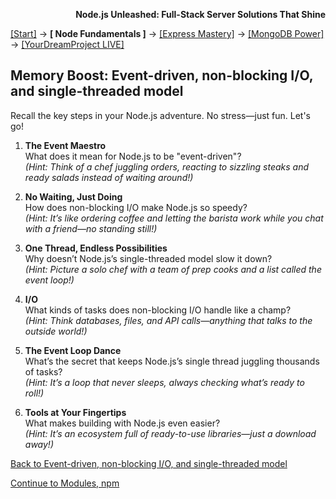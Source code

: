 **<p align="right">Node.js Unleashed: Full-Stack Server Solutions That Shine</p>**

[[Start]](../Introduction.md) → **[ Node Fundamentals ]** → [[Express Mastery]](#express) → [[MongoDB Power]](#mongodb) → [[YourDreamProject LIVE]](#project)

## Memory Boost: Event-driven, non-blocking I/O, and single-threaded model

Recall the key steps in your Node.js adventure. No stress—just fun. Let's go!

1. **The Event Maestro**<br />
   What does it mean for Node.js to be "event-driven"?<br />
   *(Hint: Think of a chef juggling orders, reacting to sizzling steaks and ready salads instead of waiting around!)*
   
2. **No Waiting, Just Doing**<br />
   How does non-blocking I/O make Node.js so speedy?<br />
   *(Hint: It’s like ordering coffee and letting the barista work while you chat with a friend—no standing still!)*
   
3. **One Thread, Endless Possibilities**<br />
   Why doesn’t Node.js’s single-threaded model slow it down?<br />
   *(Hint: Picture a solo chef with a team of prep cooks and a list called the event loop!)*
   
4. **I/O**<br />
   What kinds of tasks does non-blocking I/O handle like a champ?<br />
   *(Hint: Think databases, files, and API calls—anything that talks to the outside world!)*
   
5. **The Event Loop Dance**<br />
   What’s the secret that keeps Node.js’s single thread juggling thousands of tasks?<br />
   *(Hint: It’s a loop that never sleeps, always checking what’s ready to roll!)*
   
11. **Tools at Your Fingertips**<br />
   What makes building with Node.js even easier?<br />
   *(Hint: It’s an ecosystem full of ready-to-use libraries—just a download away!)*

[Back to Event-driven, non-blocking I/O, and single-threaded model](1-2.md)

[Continue to Modules, npm](1-3.md)
